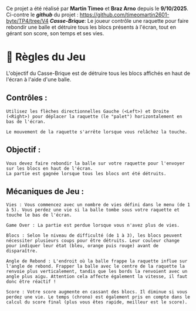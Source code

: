 Ce projet a été réalisé par **Martin Timeo** et **Braz Arno** depuis le **9/10/2025**.
Ci-contre le ***github*** du projet : https://github.com/timeomartin2601-byte/TP4/tree/V4 
***Casse-Brique***: Le joueur contrôle une raquette pour faire rebondir une balle et détruire tous les blocs présents à l'écran, tout en gérant son score, son temps et ses vies.

# 📜 Règles du Jeu
L'objectif du Casse-Brique est de détruire tous les blocs affichés en haut de l'écran à l'aide d'une balle.

## Contrôles :

    Utilisez les flèches directionnelles Gauche (<Left>) et Droite (<Right>) pour déplacer la raquette (le "palet") horizontalement en bas de l'écran.

    Le mouvement de la raquette s'arrête lorsque vous relâchez la touche.

## Objectif :

    Vous devez faire rebondir la balle sur votre raquette pour l'envoyer sur les blocs en haut de l'écran.
    La partie est gagnée lorsque tous les blocs ont été détruits.

## Mécaniques de Jeu :

    Vies : Vous commencez avec un nombre de vies défini dans le menu (de 1 à 5). Vous perdez une vie si la balle tombe sous votre raquette et touche le bas de l'écran.

    Game Over : La partie est perdue lorsque vous n'avez plus de vies.

    Blocs : Selon le niveau de difficulté (de 1 à 3), les blocs peuvent nécessiter plusieurs coups pour être détruits. Leur couleur change pour indiquer leur état (bleu, orange puis rouge) avant de disparaître.

    Angle de Rebond : L'endroit où la balle frappe la raquette influe sur l'angle de rebond. Frapper la balle avec le centre de la raquette la renvoie plus verticalement, tandis que les bords la renvoient avec un angle plus aigu. Attention cela affecte également la vitesse, il faut donc être réactif !

    Score : Votre score augmente en cassant des blocs. Il diminue si vous perdez une vie. Le temps (chrono) est également pris en compte dans le calcul du score final (plus vous êtes rapide, meilleur est le score).